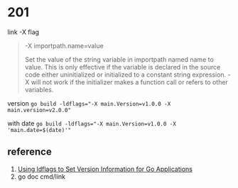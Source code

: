 # 201

link -X flag

> -X importpath.name=value
>
> Set the value of the string variable in importpath named name to value.
> This is only effective if the variable is declared in the source code either uninitialized
> or initialized to a constant string expression. -X will not work if the initializer makes
> a function call or refers to other variables.

version
`go build -ldflags="-X main.Version=v1.0.0 -X main.version=v2.0.0"`

with date
`go build -ldflags="-X main.Version=v1.0.0 -X 'main.date=$(date)'"`

## reference

1. [Using ldflags to Set Version Information for Go Applications](https://www.digitalocean.com/community/tutorials/using-ldflags-to-set-version-information-for-go-applications)
2. go doc cmd/link
